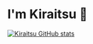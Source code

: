 # I'm Kiraitsu 👋

[![Kiraitsu GitHub stats](https://github-readme-stats.vercel.app/api?username=Kir4itsu)](https://github.com/Kir4itsu/github-readme-stats)





<!--
**Kir4itsu/kir4itsu** is a ✨ _special_ ✨ repository because its `README.md` (this file) appears on your GitHub profile.

Here are some ideas to get you started:

- 🔭 I’m currently working on ...
- 🌱 I’m currently learning ...
- 👯 I’m looking to collaborate on ...
- 🤔 I’m looking for help with ...
- 💬 Ask me about ...
- 📫 How to reach me: ...
- 😄 Pronouns: ...
- ⚡ Fun fact: ...
-->
